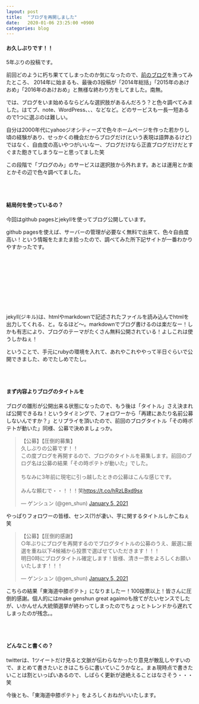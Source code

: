 ```yaml
---
layout: post
title:  "ブログを再開しました"
date:   2020-01-06 23:25:00 +0900
categories: blog
---
```

#### お久しぶりです！！

5年ぶりの投稿です。

前回どのように朽ち果ててしまったのか気になったので、[前のブログ](http://genshun9.blog.fc2.com/)を漁ってみたところ、
2014年に始まるも、最後の3投稿が「2014年総括」「2015年のあけおめ」「2016年のあけおめ」と無様な終わり方をしてました。南無。

では、ブログをいま始めるならどんな選択肢があるんだろう？と色々調べてみました。はてブ、note、WordPress、、、などなど。どのサービスも一長一短あるので1つに選ぶのは難しい。

自分は2000年代にyahooジオシティーズで色々ホームページを作った若かりし頃の経験があり、せっかくの機会だからブログだけ(という表現は語弊あるけど)ではなく、自由度の高いやつがいいなー、ブログだけなら正直ブログだけだとすぐまた飽きてしまうなーと思ってました笑

この段階で「ブログのみ」のサービスは選択肢から外れます。あとは運用とか楽とかその辺で色々調べてました。

<br>
<br>

#### 結局何を使っているの？

今回はgithub pagesとjekyllを使ってブログ公開しています。

github pagesを使えば、サーバーの管理が必要なく無料で出来て、色々自由度高い！という情報をたまたま拾ったので、調べてみた所下記サイトが一番わかりやすかったです。


<div class="iframely-embed"><div class="iframely-responsive" style="height: 140px; padding-bottom: 0;"><a href="https://simple-it-life.com/2020/08/16/migrate-blog-to-github/" data-iframely-url="//cdn.iframe.ly/4AhgnwQ"></a></div></div><script async src="//cdn.iframe.ly/embed.js" charset="utf-8"></script>


jekyll(ジキル)は、htmlやmarkdownで記述されたファイルを読み込んでhtmlを出力してくれる、と。なるほど〜。markdownでブログ書けるのは楽だなー！しかも有志により、ブログのテーマがたくさん無料公開されている！よしこれは使うしかねぇ！

ということで、手元にrubyの環境を入れて、あれやこれややって半日ぐらいで公開できました、めでたしめでたし。

<br>
<br>

#### まず内容よりブログのタイトルを

ブログの雛形が公開出来る状態になったので、もう後は「タイトル」さえ決まれば公開できるね！というタイミングで、フォロワーから「再建にあたり名前公募しないんですか？」とリプライを頂いたので、前回のブログタイトル「その時ポテトが動いた」同様、公募で決めましょっか。


<blockquote class="twitter-tweet"><p lang="ja" dir="ltr">【公募】【圧倒的募集】<br>久しぶりの公募です！！<br>この度ブログを再開するので、ブログのタイトルを募集します。前回のブログ名は公募の結果「その時ポテトが動いた」でした。<br><br>ちなみに3年前に現宅に引っ越したときの公募はこんな感じです。<br><br>みんな頼むで・・！！！笑<a href="https://t.co/hRzLBxd9sx">https://t.co/hRzLBxd9sx</a></p>&mdash; ゲンシュン (@gen_shun) <a href="https://twitter.com/gen_shun/status/1346420330445688832?ref_src=twsrc%5Etfw">January 5, 2021</a></blockquote> <script async src="https://platform.twitter.com/widgets.js" charset="utf-8"></script>


やっぱりフォロワーの皆様、センス(?)が凄い、芋に関するタイトルしかこねぇ笑

<blockquote class="twitter-tweet"><p lang="ja" dir="ltr">【公募】【圧倒的感謝】<br>○年ぶりにブログを再開するのでブログタイトルの公募のうえ、厳選に厳選を重ね以下4候補から投票で選ばせていただきます！！！<br>明日0時にブログタイトル確定します！皆様、清き一票をよろしくお願いいたします！！！</p>&mdash; ゲンシュン (@gen_shun) <a href="https://twitter.com/gen_shun/status/1346472980361039872?ref_src=twsrc%5Etfw">January 5, 2021</a></blockquote> <script async src="https://platform.twitter.com/widgets.js" charset="utf-8"></script>


こちらの結果「東海道中膝ポテト」になりましたー！100投票以上！皆さんに圧倒的感謝。個人的にはmake genshun great agaimoも捨てがたいセンスでしたが、いかんせん大統領選挙が終わってしまったのでちょっとトレンドから遅れてしまったのが残念。。


<br>
<br>


#### どんなこと書くの？

twitterは、1ツイートだけ見ると文脈が伝わらなかったり意見が散乱しやすいので、まとめて書きたいときはこちらに書いていこうかなと。まぁ現時点で書きたいことは割といっぱいあるので、しばらく更新が途絶えることはなさそう・・・笑


今後とも、「東海道中膝ポテト」をよろしくおねがいいたします。
